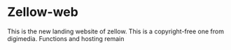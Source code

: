 # Zellow-web

This is the new landing website of zellow. This is a copyright-free one from digimedia.
Functions and hosting remain
